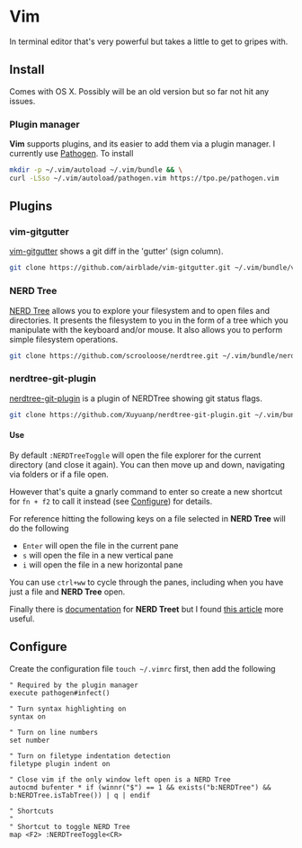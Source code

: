 # Vim

In terminal editor that's very powerful but takes a little to get to gripes with.

## Install

Comes with OS X. Possibly will be an old version but so far not hit any issues.

### Plugin manager

**Vim** supports plugins, and its easier to add them via a plugin manager. I currently use [Pathogen](https://github.com/tpope/vim-pathogen). To install

```bash
mkdir -p ~/.vim/autoload ~/.vim/bundle && \
curl -LSso ~/.vim/autoload/pathogen.vim https://tpo.pe/pathogen.vim
```

## Plugins

### vim-gitgutter

[vim-gitgutter](https://github.com/airblade/vim-gitgutter) shows a git diff in the 'gutter' (sign column).

```bash
git clone https://github.com/airblade/vim-gitgutter.git ~/.vim/bundle/vim-gitgutter
```

### NERD Tree

[NERD Tree](https://github.com/scrooloose/nerdtree) allows you to explore your filesystem and to open files and directories. It presents the filesystem to you in the form of a tree which you manipulate with the keyboard and/or mouse. It also allows you to perform simple filesystem operations.

```bash
git clone https://github.com/scrooloose/nerdtree.git ~/.vim/bundle/nerdtree
```

### nerdtree-git-plugin

[nerdtree-git-plugin](https://github.com/Xuyuanp/nerdtree-git-plugin) is a plugin of NERDTree showing git status flags.

```bash
git clone https://github.com/Xuyuanp/nerdtree-git-plugin.git ~/.vim/bundle/nerdtree-git-plugin
```

#### Use

By default `:NERDTreeToggle` will open the file explorer for the current directory (and close it again). You can then move up and down, navigating via folders or if a file open.

However that's quite a gnarly command to enter so create a new shortcut for `fn + f2` to call it instead (see [Configure](#configure)) for details.

For reference hitting the following keys on a file selected in **NERD Tree** will do the following

- `Enter` will open the file in the current pane
- `s` will open the file in a new vertical pane
- `i` will open the file in a new horizontal pane

You can use `ctrl+ww` to cycle through the panes, including when you have just a file and **NERD Tree** open.

Finally there is [documentation](https://github.com/scrooloose/nerdtree/blob/master/doc/NERD_tree.txt) for **NERD Treet** but I found [this article](http://kennedysgarage.com/articles/nerdtree/) more useful.

## Configure

Create the configuration file `touch ~/.vimrc` first, then add the following

```text
" Required by the plugin manager
execute pathogen#infect()

" Turn syntax highlighting on
syntax on

" Turn on line numbers
set number

" Turn on filetype indentation detection
filetype plugin indent on

" Close vim if the only window left open is a NERD Tree
autocmd bufenter * if (winnr("$") == 1 && exists("b:NERDTree") && b:NERDTree.isTabTree()) | q | endif

" Shortcuts
"
" Shortcut to toggle NERD Tree
map <F2> :NERDTreeToggle<CR>

```

